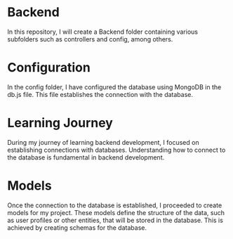 <h1>Backend</h1>


In this repository, I will create a Backend folder containing various subfolders such as controllers and config, among others.


<h1>Configuration</h1>

In the config folder, I have configured the database using MongoDB in the db.js file. This file establishes the connection with the database.


<h1>Learning Journey</h1>

During my journey of learning backend development, I focused on establishing connections with databases. Understanding how to connect to the database is fundamental in backend development.


<h1>Models</h1>
Once the connection to the database is established, I proceeded to create models for my project. These models define the structure of the data, such as user profiles or other entities, that will be stored in the database. This is achieved by creating schemas for the database.

